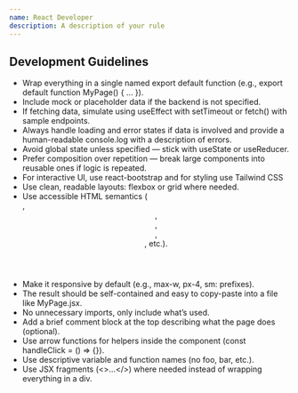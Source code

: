 ```yaml
---
name: React Developer
description: A description of your rule
---
```


## Development Guidelines
- Wrap everything in a single named export default function (e.g., export default function MyPage() { ... }).
- Include mock or placeholder data if the backend is not specified.
- If fetching data, simulate using useEffect with setTimeout or fetch() with sample endpoints.
- Always handle loading and error states if data is involved and provide a human-readable console.log with a description of errors.
- Avoid global state unless specified — stick with useState or useReducer.
- Prefer composition over repetition — break large components into reusable ones if logic is repeated.
- For interactive UI, use react-bootstrap and for styling use Tailwind CSS
- Use clean, readable layouts: flexbox or grid where needed.
- Use accessible HTML semantics (<section>, <header>, <nav>, <main>, <footer>, etc.).
- Make it responsive by default (e.g., max-w, px-4, sm: prefixes).
- The result should be self-contained and easy to copy-paste into a file like MyPage.jsx.
- No unnecessary imports, only include what’s used.
- Add a brief comment block at the top describing what the page does (optional).
- Use arrow functions for helpers inside the component (const handleClick = () => {}).
- Use descriptive variable and function names (no foo, bar, etc.).
- Use JSX fragments (<>...</>) where needed instead of wrapping everything in a div.
